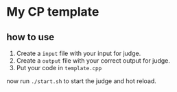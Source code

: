 # My CP template

## how to use

1) Create a `input` file with your input for judge.
2) Create a `output` file with your correct output for judge.
3) Put your code in `template.cpp`

now run `./start.sh` to start the judge and hot reload.